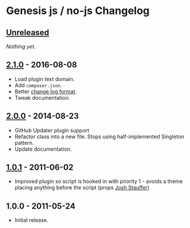 # Genesis js / no-js Changelog

## [Unreleased]

_Nothing yet._

## [2.1.0] - 2016-08-08

* Load plugin text domain.
* Add `composer.json`.
* Better [change log format][changelogformat].
* Tweak documentation.

## [2.0.0] - 2014-08-23

* GitHub Updater plugin support
* Refactor class into a new file. Stops using half-implemented Singleton pattern.
* Update documentation.

## [1.0.1] - 2011-06-02

* Improved plugin so script is hooked in with priority 1 - avoids a theme placing anything before the script (props [Josh Stauffer])

## 1.0.0 - 2011-05-24

* Initial release.

[Unreleased]: https://github.com/GaryJones/genesis-js-no-js/compare/2.1.0...HEAD
[2.1.0]: https://github.com/GaryJones/genesis-js-no-js/compare/2.0.0...2.1.0
[2.0.0]: https://github.com/GaryJones/genesis-js-no-js/compare/1.0.1...2.0.0
[1.0.1]: https://github.com/GaryJones/genesis-js-no-js/compare/1.0.0...1.0.1
[changelogformat]: https://github.com/olivierlacan/keep-a-changelog#is-there-a-standard-change-log-format
[Josh Stauffer]: http://twitter.com/joshstauffer
